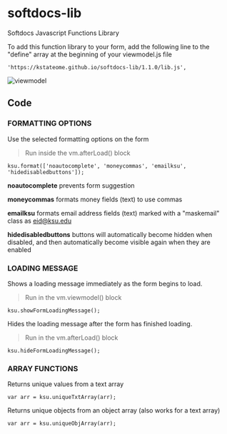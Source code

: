 # softdocs-lib
Softdocs Javascript Functions Library

To add this function library to your form, add the following line to the "define" array at the beginning of your viewmodel.js file

```
'https://kstateome.github.io/softdocs-lib/1.1.0/lib.js',
```

![viewmodel](https://kstateome.github.io/softdocs-lib/img/viewmodel.png)

## Code

### FORMATTING OPTIONS

Use the selected formatting options on the form
> Run inside the vm.afterLoad() block
```
ksu.format(['noautocomplete', 'moneycommas', 'emailksu', 'hidedisabledbuttons']);
```

**noautocomplete** prevents form suggestion

**moneycommas** formats money fields (text) to use commas

**emailksu** formats email address fields (text) marked with a "maskemail" class as eid@ksu.edu

**hidedisabledbuttons** buttons will automatically become hidden when disabled, and then automatically become visible again when they are enabled

### LOADING MESSAGE

Shows a loading message immediately as the form begins to load.
> Run in the vm.viewmodel() block
```
ksu.showFormLoadingMessage();
```

Hides the loading message after the form has finished loading.
> Run in the vm.afterLoad() block
```
ksu.hideFormLoadingMessage();
```

### ARRAY FUNCTIONS

Returns unique values from a text array
```
var arr = ksu.uniqueTxtArray(arr);
```

Returns unique objects from an object array (also works for a text array)
```
var arr = ksu.uniqueObjArray(arr);
```
